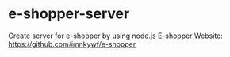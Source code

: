 # e-shopper-server
Create server for e-shopper by using node.js
E-shopper Website: https://github.com/imnkywf/e-shopper

